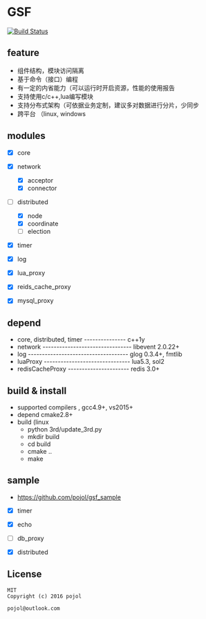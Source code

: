 # GSF
[![Build Status](https://travis-ci.org/pojol/gsf.svg?branch=master)](https://travis-ci.org/pojol/gsf)  

## feature
- 组件结构，模块访问隔离
- 基于命令（接口）编程
- 有一定的内省能力（可以运行时开启资源，性能的使用报告
- 支持使用c/c++,lua编写模块
- 支持分布式架构（可依据业务定制，建议多对数据进行分片，少同步
- 跨平台 （linux, windows


## modules
- [x] core
- [x] network
    - [x] acceptor
    - [x] connector
- [ ] distributed
    - [x] node
    - [x] coordinate
    - [ ] election
- [x] timer
- [x] log
- [x] lua_proxy
- [x] reids_cache_proxy
- [x] mysql_proxy


## depend
- core, distributed, timer --------------- c++1y
- network -------------------------------- libevent 2.0.22+
- log ------------------------------------ glog 0.3.4+, fmtlib
- luaProxy ------------------------------- lua5.3, sol2
- redisCacheProxy ---------------------- redis 3.0+


## build & install 
- supported compilers , gcc4.9+, vs2015+
- depend cmake2.8+ 
- build (linux
    - python 3rd/update_3rd.py
    - mkdir build
    - cd build
    - cmake ..
    - make

## sample
- https://github.com/pojol/gsf_sample
- [x] timer
- [x] echo
- [ ] db_proxy
- [x] distributed

	
## License
	MIT
	Copyright (c) 2016 pojol
	
	pojol@outlook.com
